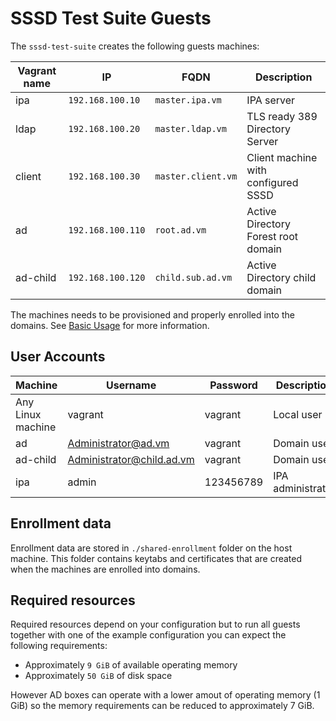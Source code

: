 # SSSD Test Suite Guests

The `sssd-test-suite` creates the following guests machines:

| Vagrant name |        IP         |        FQDN        |   Description                                                   |
|--------------|-------------------|--------------------|-----------------------------------------------------------------|
| ipa          | `192.168.100.10`  | `master.ipa.vm`    | IPA server                                                      |
| ldap         | `192.168.100.20`  | `master.ldap.vm`   | TLS ready 389 Directory Server                                  |
| client       | `192.168.100.30`  | `master.client.vm` | Client machine with configured SSSD                             |
| ad           | `192.168.100.110` | `root.ad.vm`       | Active Directory Forest root domain                             |
| ad-child     | `192.168.100.120` | `child.sub.ad.vm`  | Active Directory child domain                                   |

The machines needs to be provisioned and properly enrolled into the domains.
See [Basic Usage](basic-usage.md) for more information.

## User Accounts

| Machine           |        Username           |   Password   |   Description     |
|-------------------|---------------------------|--------------|-------------------|
| Any Linux machine | vagrant                   | vagrant      | Local user        |
| ad                | Administrator@ad.vm       | vagrant      | Domain user       |
| ad-child          | Administrator@child.ad.vm | vagrant      | Domain user       |
| ipa               | admin                     | 123456789    | IPA administrator |

## Enrollment data

Enrollment data are stored in `./shared-enrollment` folder on the host machine.
This folder contains keytabs and certificates that are created when the machines
are enrolled into domains.

## Required resources

Required resources depend on your configuration but to run all guests together
with one of the example configuration you can expect the following requirements:

* Approximately `9 GiB` of available operating memory
* Approximately `50 GiB` of disk space

However AD boxes can operate with a lower amout of operating memory (1 GiB) so
the memory requirements can be reduced to approximately 7 GiB.
